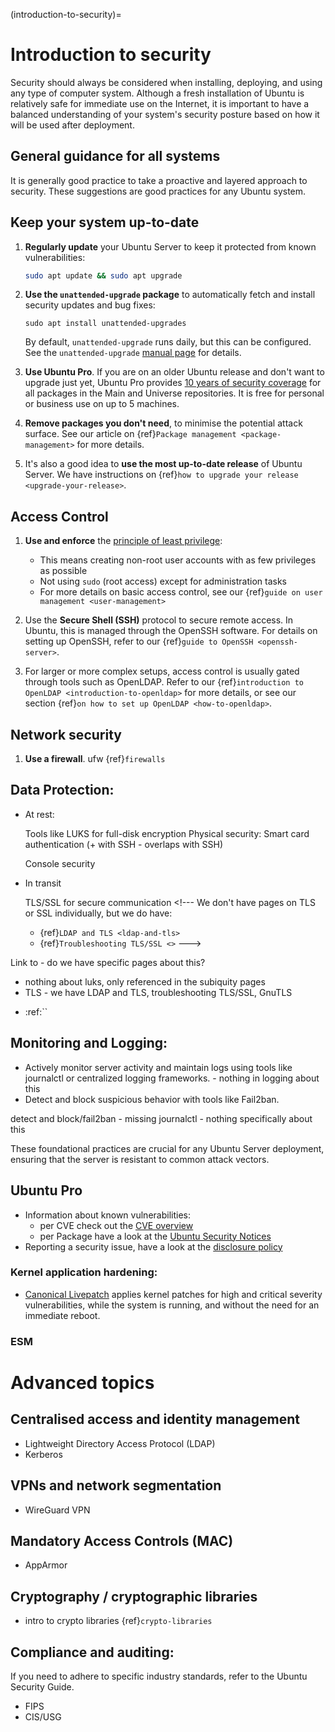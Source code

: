 (introduction-to-security)=
# Introduction to security

Security should always be considered when installing, deploying, and using any
type of computer system. Although a fresh installation of Ubuntu is relatively
safe for immediate use on the Internet, it is important to have a balanced
understanding of your system's security posture based on how it will be used
after deployment.

## General guidance for all systems

It is generally good practice to take a proactive and layered approach to
security. These suggestions are good practices for any Ubuntu system.

## Keep your system up-to-date

1. **Regularly update** your Ubuntu Server to keep it protected from known
   vulnerabilities:

   ```bash
   sudo apt update && sudo apt upgrade
   ```

1. **Use the `unattended-upgrade` package** to automatically fetch and install
   security updates and bug fixes:

   ```
   sudo apt install unattended-upgrades
   ```

   By default, `unattended-upgrade` runs daily, but this can be configured. See
   the `unattended-upgrade`
   [manual page](https://manpages.ubuntu.com/manpages/noble/en/man8/unattended-upgrades.8.html)
   for details.

1. **Use Ubuntu Pro**. If you are on an older Ubuntu release and don't want to
   upgrade just yet, Ubuntu Pro provides
   [10 years of security coverage](https://ubuntu.com/security/esm) for all
   packages in the Main and Universe repositories. It is free for personal or
   business use on up to 5 machines.

1. **Remove packages you don't need**, to minimise the
   potential attack surface. See our article on
   {ref}`Package management <package-management>` for more details.

1. It's also a good idea to **use the most up-to-date release** of Ubuntu
   Server. We have instructions on
   {ref}`how to upgrade your release <upgrade-your-release>`.

## Access Control

1. **Use and enforce** the [principle of least privilege](https://en.wikipedia.org/wiki/Principle_of_least_privilege):

   * This means creating non-root user accounts with as few privileges as possible
   * Not using `sudo` (root access) except for administration tasks
   * For more details on basic access control, see our {ref}`guide on user management <user-management>` 

1. Use the **Secure Shell (SSH)** protocol to secure remote access. In Ubuntu,
   this is managed through the OpenSSH software. For details on setting up
   OpenSSH, refer to our {ref}`guide to OpenSSH <openssh-server>`.

1. For larger or more complex setups, access control is usually gated through
   tools such as OpenLDAP. Refer to our
   {ref}`introduction to OpenLDAP <introduction-to-openldap>`
   for more details, or see our section
   {ref}`on how to set up OpenLDAP <how-to-openldap>`.

## Network security

1. **Use a firewall**. ufw {ref}`firewalls`

<!--- * Close unused ports: scan
 do we have anything about ports? --->

<!--- Does Network security fall under encryptying data in transit? --->

<!--- Do we need to include our networking content on DNSSEC?
* {ref}`install-dnssec`
--->

<!--- For network authentication/authorisation/user and groups from a variety of network sources, we also have SSSD --->

## Data Protection:

* At rest:

  Tools like LUKS for full-disk encryption <!--- currently only have any mention of LUKS in the subiquity docs --->
  Physical security: Smart card authentication (+ with SSH - overlaps with SSH)
  <!-- missing content about yubikeys -->
  Console security
  <!-- Do we need anything backup policies or disaster recovery plans? redundancy? -->

* In transit

  TLS/SSL for secure communication <!--- We don't have pages on TLS or SSL individually, but we do have:
  
  * {ref}`LDAP and TLS <ldap-and-tls>`
  * {ref}`Troubleshooting TLS/SSL <>`
    --->

Link to - do we have specific pages about this?
- nothing about luks, only referenced in the subiquity pages
- TLS - we have LDAP and TLS, troubleshooting TLS/SSL, GnuTLS
* :ref:``

## Monitoring and Logging:

* Actively monitor server activity and maintain logs using tools like journalctl or centralized logging frameworks. - nothing in logging about this
* Detect and block suspicious behavior with tools like Fail2ban.

detect and block/fail2ban - missing
journalctl - nothing specifically about this


These foundational practices are crucial for any Ubuntu Server deployment, ensuring that the server is resistant to common attack vectors.

## Ubuntu Pro


<!--- We need a trampoline to CVEs/USNs and the disclosure policy --->


* Information about known vulnerabilities:
  * per CVE check out the [CVE overview](https://ubuntu.com/security/cves)
  * per Package have a look at the [Ubuntu Security Notices](https://ubuntu.com/security/notices)
* Reporting a security issue, have a look at the [disclosure policy](https://ubuntu.com/security/disclosure-policy)

### Kernel application hardening:

* [Canonical Livepatch](https://ubuntu.com/security/livepatch) applies kernel
  patches for high and critical severity vulnerabilities, while the system is
  running, and without the need for an immediate reboot.
  
### ESM



# Advanced topics

## Centralised access and identity management

* Lightweight Directory Access Protocol (LDAP)
* Kerberos

## VPNs and network segmentation

* WireGuard VPN

<!--- we don't have anything specifically called out about network segmentation - is it really that important? --->

## Mandatory Access Controls (MAC)

* AppArmor

## Cryptography / cryptographic libraries

* intro to crypto libraries {ref}`crypto-libraries`

## Compliance and auditing:

If you need to adhere to specific industry standards, refer to the Ubuntu
Security Guide.

* FIPS
* CIS/USG

<!--- FOR YANA: what do we have in the security docs that we should link to on this topic? --->
<!--- it's beyond the scope of the server docs to document the different compliance stuff, but we should have a single page trampoline that introduces the concept and provides links --->

